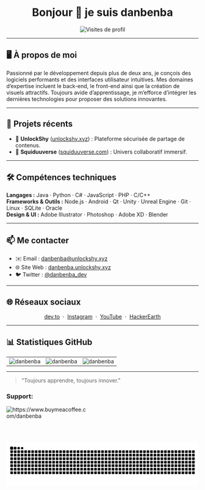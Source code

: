 <h1 align="center">Bonjour 👋 je suis danbenba</h1>

<p align="center">
  <img src="https://komarev.com/ghpvc/?username=danbenba&label=Visites+de+profil&color=0e75b6&style=flat" alt="Visites de profil" />
</p>

---

## 🖥️ À propos de moi

Passionné par le développement depuis plus de deux ans, je conçois des logiciels performants et des interfaces utilisateur intuitives. Mes domaines d’expertise incluent le back-end, le front-end ainsi que la création de visuels attractifs. Toujours avide d’apprentissage, je m’efforce d’intégrer les dernières technologies pour proposer des solutions innovantes.

---

## 🚀 Projets récents

* 🔭 **UnlockShy** ([unlockshy.xyz](https://unlockshy.xyz)) : Plateforme sécurisée de partage de contenus.
* 👯 **Squiduuverse** ([squiduuverse.com](https://squiduuverse.com)) : Univers collaboratif immersif.

---

## 🛠️ Compétences techniques

**Langages :** Java · Python · C# · JavaScript · PHP · C/C++<br>
**Frameworks & Outils :** Node.js · Android · Qt · Unity · Unreal Engine · Git · Linux · SQLite · Oracle<br>
**Design & UI :** Adobe Illustrator · Photoshop · Adobe XD · Blender<br>

---

## 📫 Me contacter

* ✉️ Email : [danbenba@unlockshy.xyz](mailto:danbenba@unlockshy.xyz)
* 🌐 Site Web : [danbenba.unlockshy.xyz](https://danbenba.unlockshy.xyz)
* 🐦 Twitter : [@danbenba\_dev](https://twitter.com/danbenba_dev)

---

## 🌐 Réseaux sociaux

<p align="center">
  <a href="https://dev.to/danbenba" target="_blank">dev.to</a> &nbsp;·&nbsp;  
  <a href="https://instagram.com/danbenba" target="_blank">Instagram</a> &nbsp;·&nbsp;  
  <a href="https://www.youtube.com/c/danbenba" target="_blank">YouTube</a> &nbsp;·&nbsp;  
  <a href="https://www.hackerearth.com/@danbenba" target="_blank">HackerEarth</a>
</p>

---

## 📊 Statistiques GitHub

<table>
  <tr>
    <td><img src="https://github-readme-stats.vercel.app/api/top-langs?username=danbenba&show_icons=true&locale=en&layout=compact" alt="danbenba" /></td>
    <td><img src="https://github-readme-stats.vercel.app/api?username=danbenba&show_icons=true&locale=en" alt="danbenba" /></td>
    <td><img src="https://github-readme-streak-stats.herokuapp.com/?user=danbenba&" alt="danbenba" /></td>
  </tr>
</table>

---

> "Toujours apprendre, toujours innover."

<h3 align="left">Support:</h3>
<p><a href="https://www.buymeacoffee.com/danbenba"> <img align="left" src="https://cdn.buymeacoffee.com/buttons/v2/default-yellow.png" height="50" width="210" alt="https://www.buymeacoffee.com/danbenba" /></a></p><br><br>

<br><br>

<picture>
  <source media="(prefers-color-scheme: dark)" srcset="https://raw.githubusercontent.com/asmrprog-yt/asmrprog-yt/output/github-snake-dark.svg" />
  <source media="(prefers-color-scheme: light)" srcset="https://raw.githubusercontent.com/asmrprog-yt/asmrprog-yt/output/github-snake.svg" />
  <img alt="github-snake" src="https://raw.githubusercontent.com/asmrprog-yt/asmrprog-yt/output/github-snake.svg" />
</picture>
